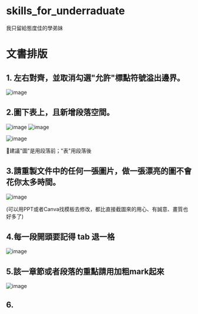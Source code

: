 # skills_for_underraduate
我只留給態度佳的學弟妹

# 文書排版
## 1. 左右對齊，並**取消**勾選"允許"標點符號溢出邊界。
![image](https://user-images.githubusercontent.com/46515944/203544906-c2364193-00d6-4cac-bfc3-ad46b0ac4081.png)

## 2.圖下表上，且新增段落空間。

![image](https://user-images.githubusercontent.com/46515944/203545121-57a26177-e13b-4f72-89fc-11ea42e0bc50.png)
![image](https://user-images.githubusercontent.com/46515944/203545095-e22770b6-727c-4356-b508-13e8d7b7fd1d.png)

![image](https://user-images.githubusercontent.com/46515944/203545627-ffa69376-6603-456c-adcc-ff65175ed646.png)

🥨建議"圖"是用段落前；"表"用段落後

## 3.請重製文件中的任何一張圖片，做一張漂亮的圖不會花你太多時間。
![image](https://user-images.githubusercontent.com/46515944/203545512-bde543a2-5c04-4eb3-be8f-d5eacb30a7cc.png)

(可以用PPT或者Canva找模板去修改，都比直接截圖來的用心、有誠意、畫質也好多了)

## 4.每一段開頭要記得 tab 退一格
![image](https://user-images.githubusercontent.com/46515944/203546060-d41aa794-9ed7-4071-90e6-56f4cd46c53e.png)

## 5.該一章節或者段落的重點請用加粗mark起來
![image](https://user-images.githubusercontent.com/46515944/203546182-dcfc23e6-5ede-4be1-ad24-81f63f319e6f.png)

## 6.

